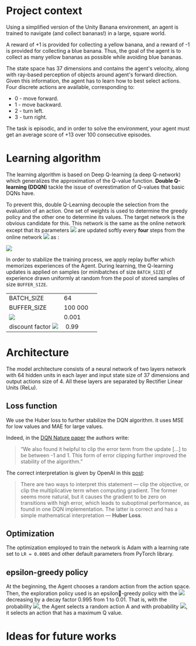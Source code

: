 # Project context

Using a simplified version of the Unity Banana environment, an agent is trained to navigate (and collect bananas!) in a large, square world.

A reward of +1 is provided for collecting a yellow banana, and a reward of -1 is provided for collecting a blue banana. Thus, the goal of the agent is to collect as many yellow bananas as possible while avoiding blue bananas.

The state space has 37 dimensions and contains the agent's velocity, along with ray-based perception of objects around agent's forward direction. Given this information, the agent has to learn how to best select actions. Four discrete actions are available, corresponding to:

- 0 - move forward.
- 1 - move backward.
- 2 - turn left.
- 3 - turn right.

The task is episodic, and in order to solve the environment, your agent must get an average score of +13 over 100 consecutive episodes.

# Learning algorithm
The learning algorithm is based on Deep Q-learning (a deep Q-network) which generalizes the approximation of the Q-value function. __Double Q-learning (DDQN)__ tackle the issue of overestimation of Q-values that basic DQNs have.

To prevent this, double Q-Learning decouple the selection from the evaluation of an action. One set of weights is used to determine the greedy policy and the other one to determine its values. The target network is the obvious candidate for this. This network is the same as the online network except that its parameters ![](https://latex.codecogs.com/svg.latex?\theta_{target}) are updated softly every __four__ steps from the
online network ![](https://latex.codecogs.com/svg.latex?\theta_{local}) as :

![](https://latex.codecogs.com/svg.latex?\theta_{target}&space;=&space;\tau&space;*&space;\theta_{local}&space;&plus;&space;(1&space;-&space;\tau)&space;*&space;\theta_{target})


In order to stabilize the training process, we apply replay buffer which memorizes experiences of the Agent. During learning, the Q-learning updates is applied on samples (or minibatches of size `BATCH_SIZE`) of experience drawn uniformly at random from the pool of stored samples of size `BUFFER_SIZE`.

| | | |
|-|-|-|
|BATCH_SIZE| 64 |
| BUFFER_SIZE | 100 000 |
| ![](https://latex.codecogs.com/svg.latex?\tau)| 0.001 |
| discount factor ![](https://latex.codecogs.com/svg.latex?\gamma) | 0.99 |

# Architecture

The model architecture consists of a neural network of two layers network with 64 hidden units in each layer and input state size of 37 dimensions and output actions size of 4. All these layers are separated by Rectifier Linear Units (ReLu).

## Loss function
We use the Huber loss to further stabilize the DQN algorithm. It uses MSE for low values and MAE for large values.

Indeed, in the [DQN Nature paper](https://storage.googleapis.com/deepmind-media/dqn/DQNNaturePaper.pdf) the authors write:
> “We also found it helpful to clip the error term from the update [...] to be between -1 and 1. This form of error clipping further improved the stability of the algorithm.”

The correct interpretation is given by OpenAI in this [post](https://openai.com/blog/openai-baselines-dqn/):
> There are two ways to interpret this statement — clip the objective, or clip the multiplicative term when computing gradient. The former seems more natural, but it causes the gradient to be zero on transitions with high error, which leads to suboptimal performance, as found in one DQN implementation. The latter is correct and has a simple mathematical interpretation — __Huber Loss__.

## Optimization
The optimization employed to train the
network is Adam with a learning rate set to `LR = 0.0005` and other default parameters from PyTorch library.

## epsilon-greedy policy
At the beginning, the Agent chooses a random action from the action space. Then, the exploration policy used is an epsilon-greedy policy with the ![](https://latex.codecogs.com/svg.latex?\epsilon) decreasing by a decay factor 0.995 from 1 to 0.01. That is, with the probability ![](https://latex.codecogs.com/svg.latex?\epsilon), the Agent selects a random action A and with probability ![](https://latex.codecogs.com/svg.latex?1-\epsilon), it selects an action that has a maximum Q value.

 
# Ideas for future works

